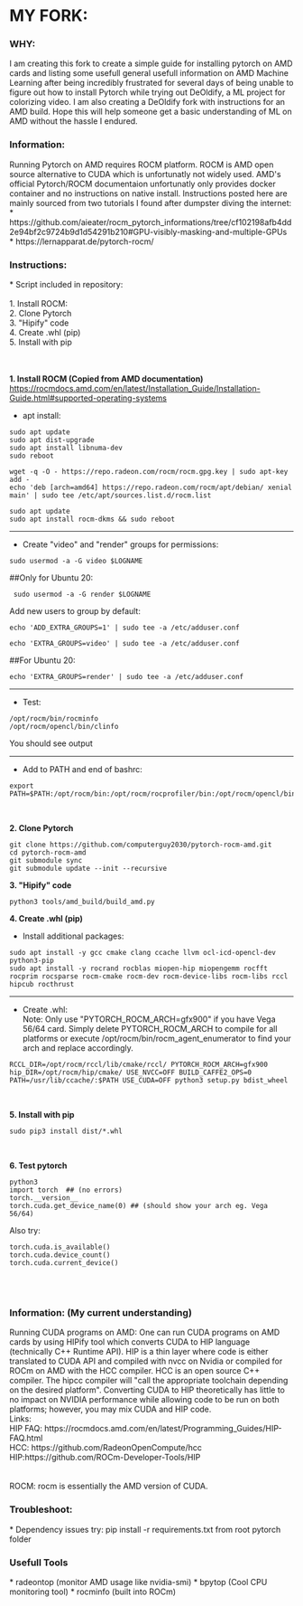 <h1>MY FORK: </h1>

<h3>WHY: </h3>
I am creating this fork to create a simple guide for installing pytorch on AMD cards and listing some usefull general usefull information on AMD Machine Learning after being incredibly frustrated for several days of being unable to figure out how to install Pytorch while trying out DeOldify, a ML project for colorizing video. I am also creating a DeOldify fork with instructions for an AMD build. Hope this will help someone get a basic understanding of ML on AMD without the hassle I endured.

<h3>Information: </h3>
Running Pytorch on AMD requires ROCM platform. ROCM is AMD open source alternative to CUDA which is unfortunatly not widely used. AMD's official Pytorch/ROCM documentaion unfortunatly only provides docker container and no instructions on native install. Instructions posted here are mainly sourced from two tutorials I found after dumpster diving the internet: <br>
* https://github.com/aieater/rocm_pytorch_informations/tree/cf102198afb4dd2e94bf2c9724b9d1d54291b210#GPU-visibly-masking-and-multiple-GPUs <br>
* https://lernapparat.de/pytorch-rocm/ <br>


<h3>Instructions: </h3>
* Script included in repository: <br><br>
1. Install ROCM: <br>
2. Clone Pytorch <br>
3. "Hipify" code <br>
4. Create .whl (pip) <br>
5. Install with pip <br>
<br>
<br>

**1. Install ROCM (Copied from AMD documentation)** <br>
https://rocmdocs.amd.com/en/latest/Installation_Guide/Installation-Guide.html#supported-operating-systems

* apt install:
```
sudo apt update
sudo apt dist-upgrade
sudo apt install libnuma-dev
sudo reboot
```
```
wget -q -O - https://repo.radeon.com/rocm/rocm.gpg.key | sudo apt-key add -
echo 'deb [arch=amd64] https://repo.radeon.com/rocm/apt/debian/ xenial main' | sudo tee /etc/apt/sources.list.d/rocm.list
```
```
sudo apt update
sudo apt install rocm-dkms && sudo reboot
```
--------------------------------------------------------------------------------------
* Create "video" and "render" groups for permissions:

```sudo usermod -a -G video $LOGNAME```

##Only for Ubuntu 20:

``` sudo usermod -a -G render $LOGNAME```

Add new users to group by default:
```
echo 'ADD_EXTRA_GROUPS=1' | sudo tee -a /etc/adduser.conf

echo 'EXTRA_GROUPS=video' | sudo tee -a /etc/adduser.conf
```
##For Ubuntu 20:
```
echo 'EXTRA_GROUPS=render' | sudo tee -a /etc/adduser.conf
```
--------------------------------------------------------------------------------------
* Test:
```
/opt/rocm/bin/rocminfo
/opt/rocm/opencl/bin/clinfo
```
You should see output

--------------------------------------------------------------------------------------
* Add to PATH and end of bashrc:
```
export PATH=$PATH:/opt/rocm/bin:/opt/rocm/rocprofiler/bin:/opt/rocm/opencl/bin
```
<br>

**2. Clone Pytorch**
```
git clone https://github.com/computerguy2030/pytorch-rocm-amd.git
cd pytorch-rocm-amd
git submodule sync
git submodule update --init --recursive
```

**3. "Hipify" code**
```
python3 tools/amd_build/build_amd.py
```

**4. Create .whl (pip)**
* Install additional packages:
```
sudo apt install -y gcc cmake clang ccache llvm ocl-icd-opencl-dev python3-pip
sudo apt install -y rocrand rocblas miopen-hip miopengemm rocfft rocprim rocsparse rocm-cmake rocm-dev rocm-device-libs rocm-libs rccl hipcub rocthrust
```
--------------------------------------------------------------------------------------
* Create .whl: <br>
Note: Only use "PYTORCH_ROCM_ARCH=gfx900" if you have Vega 56/64 card. Simply delete PYTORCH_ROCM_ARCH to compile for all platforms or execute /opt/rocm/bin/rocm_agent_enumerator to find your arch and replace accordingly.
```
RCCL_DIR=/opt/rocm/rccl/lib/cmake/rccl/ PYTORCH_ROCM_ARCH=gfx900 hip_DIR=/opt/rocm/hip/cmake/ USE_NVCC=OFF BUILD_CAFFE2_OPS=0 PATH=/usr/lib/ccache/:$PATH USE_CUDA=OFF python3 setup.py bdist_wheel
```
<br>

**5. Install with pip**
```
sudo pip3 install dist/*.whl
``` 
<br>

**6. Test pytorch**
```
python3
import torch  ## (no errors)
torch.__version__
torch.cuda.get_device_name(0) ## (should show your arch eg. Vega 56/64)
```
Also try:
```
torch.cuda.is_available()
torch.cuda.device_count()
torch.cuda.current_device()
```
<br>
<br>

<h3>Information: (My current understanding)</h3>
Running CUDA programs on AMD:
One can run CUDA programs on AMD cards by using HIPify tool which converts CUDA to HIP language (technically C++ Runtime API). HIP is a thin layer where code is either translated to CUDA API and compiled with nvcc on Nvidia or compiled for ROCm on AMD with the HCC compiler. HCC is an open source C++ compiler. The hipcc compiler will "call the appropriate toolchain depending on the desired platform". Converting CUDA to HIP theoretically has little to no impact on NVIDIA performance while allowing code to be run on both platforms; however, you may mix CUDA and HIP code. <br> 
Links: <br>
HIP FAQ: https://rocmdocs.amd.com/en/latest/Programming_Guides/HIP-FAQ.html <br>
HCC: https://github.com/RadeonOpenCompute/hcc <br>
HIP:https://github.com/ROCm-Developer-Tools/HIP <br>
<br><br>
ROCM:
rocm is essentially the AMD version of CUDA.


<h3>Troubleshoot: </h3>
* Dependency issues try: pip install -r requirements.txt from root pytorch folder

<h3>Usefull Tools </h3>
* radeontop (monitor AMD usage like nvidia-smi)
* bpytop (Cool CPU monitoring tool)
* rocminfo (built into ROCm)
